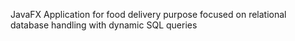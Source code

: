 JavaFX Application for food delivery purpose focused on relational database handling with dynamic SQL queries
